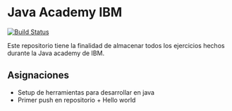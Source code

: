 # Java Academy IBM

[![Build Status](https://travis-ci.org/joemccann/dillinger.svg?branch=master)](https://travis-ci.org/joemccann/dillinger)

Este repositorio tiene la finalidad de almacenar todos los ejercicios hechos durante la Java academy de IBM.


## Asignaciones

- Setup de herramientas para desarrollar en java
- Primer push en repositorio + Hello world

